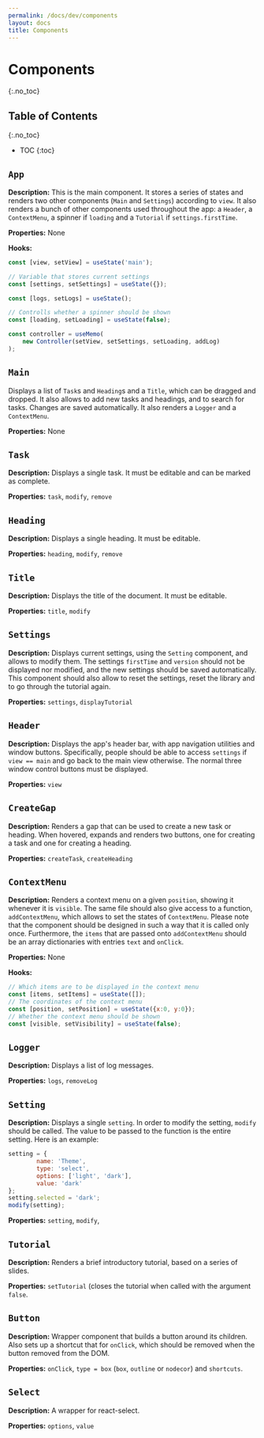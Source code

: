 ```yaml
---
permalink: /docs/dev/components
layout: docs
title: Components
---
```


# Components
{:.no_toc}

## Table of Contents
{:.no_toc}

* TOC
{:toc}

## `App`

**Description:** This is the main component. It stores a series of states and renders two other components (`Main` and `Settings`) according to `view`. It also renders a bunch of other components used throughout the app: a `Header`, a `ContextMenu`, a spinner if `loading` and a `Tutorial` if `settings.firstTime`.

**Properties:** None

**Hooks:**

```js
const [view, setView] = useState('main');

// Variable that stores current settings
const [settings, setSettings] = useState({});

const [logs, setLogs] = useState();

// Controlls whether a spinner should be shown
const [loading, setLoading] = useState(false);

const controller = useMemo(
    new Controller(setView, setSettings, setLoading, addLog)
);
```

## `Main`

Displays a list of `Task`s and `Heading`s and a `Title`, which can be dragged and dropped. It also allows to add new tasks and headings, and to search for tasks. Changes are saved automatically. It also renders a `Logger` and a `ContextMenu`.

**Properties:** None

## `Task`

**Description:** Displays a single task. It must be editable and can be marked as complete.

**Properties:** `task`, `modify`, `remove`

## `Heading`

**Description:** Displays a single heading. It must be editable.

**Properties:** `heading`, `modify`, `remove`

## `Title`

**Description:** Displays the title of the document. It must be editable.

**Properties:** `title`, `modify`

## `Settings`

**Description:** Displays current settings, using the `Setting` component, and allows to modify them. The settings `firstTime` and `version` should not be displayed nor modified, and the new settings should be saved automatically. This component should also allow to reset the settings, reset the library and to go through the tutorial again.

**Properties:** `settings`, `displayTutorial`

## `Header`

**Description:** Displays the app's header bar, with app navigation utilities and window buttons. Specifically, people should be able to access `settings` if `view == main` and go back to the main view otherwise. The normal three window control buttons must be displayed.

**Properties:** `view`

## `CreateGap`

**Description:** Renders a gap that can be used to create a new task or heading. When hovered, expands and renders two buttons, one for creating a task and one for creating a heading.

**Properties:** `createTask`, `createHeading`

## `ContextMenu`

**Description:** Renders a context menu on a given `position`, showing it whenever it is `visible`. The same file should also give access to a function, `addContextMenu`, which allows to set the states of `ContextMenu`. Please note that the component should be designed in such a way that it is called only once. Furthermore, the `items` that are passed onto `addContextMenu` should be an array dictionaries with entries `text` and `onClick`.

**Properties:** None

**Hooks:**

```js
// Which items are to be displayed in the context menu
const [items, setItems] = useState([]);
// The coordinates of the context menu
const [position, setPosition] = useState({x:0, y:0});
// Whether the context menu should be shown
const [visible, setVisibility] = useState(false);
```

## `Logger`

**Description:** Displays a list of log messages.

**Properties:** `logs`, `removeLog`

## `Setting`

**Description:** Displays a single `setting`. In order to modify the setting, `modify` should be called. The value to be passed to the function is the entire setting. Here is an example:

```js
setting = {
        name: 'Theme',
        type: 'select',
        options: ['light', 'dark'],
        value: 'dark'
};
setting.selected = 'dark';
modify(setting);
```

**Properties:** `setting`, `modify`,

## `Tutorial`

**Description:** Renders a brief introductory tutorial, based on a series of slides.

**Properties:** `setTutorial` (closes the tutorial when called with the argument `false`.

## `Button`

**Description:** Wrapper component that builds a button around its children. Also sets up a shortcut that for `onClick`, which should be removed when the button removed from the DOM.

**Properties:** `onClick`, `type = box` (`box`, `outline` or `nodecor`) and `shortcuts`.

## `Select`

**Description:** A wrapper for react-select.

**Properties:** `options`, `value`